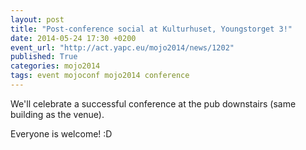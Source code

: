 ```yaml
---
layout: post
title: "Post-conference social at Kulturhuset, Youngstorget 3!"
date: 2014-05-24 17:30 +0200
event_url: "http://act.yapc.eu/mojo2014/news/1202"
published: True
categories: mojo2014
tags: event mojoconf mojo2014 conference
---
```


We&#39;ll celebrate a successful conference at the pub downstairs (same building as the venue).

Everyone is welcome! :D
